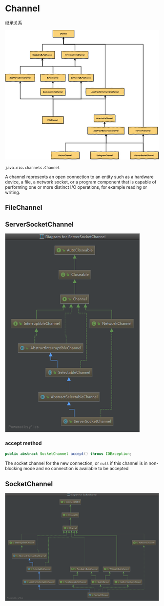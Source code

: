# Channel

继承关系

![Channel](images/Channel.png)

`java.nio.channels.Channel`

A channel represents an open connection to an entity such as a hardware
device, a file, a network socket, or a program component that is capable of
performing one or more distinct I/O operations, for example reading or writing.

## FileChannel

## ServerSocketChannel

![ServerSocketChannel](./images/ServerSocketChannel.png)

### accept method

```java
public abstract SocketChannel accept() throws IOException;
```

The socket channel for the new connection,
or `null` if this channel is in non-blocking mode
and no connection is available to be accepted

## SocketChannel

![ServerSocketChannel](./images/SocketChannel.png)